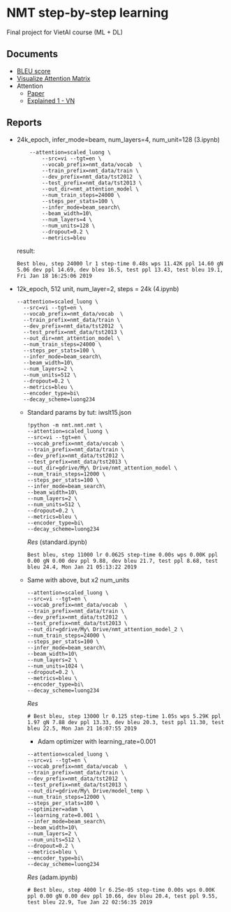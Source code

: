 # NMT step-by-step learning

Final project for VietAI course (ML + DL)

## Documents

- [BLEU score](https://machinelearningmastery.com/calculate-bleu-score-for-text-python/)
- [Visualize Attention Matrix](https://github.com/tensorflow/tensorflow/blob/r1.11/tensorflow/contrib/eager/python/examples/nmt_with_attention/nmt_with_attention.ipynb)
- Attention
  - [Paper](https://arxiv.org/abs/1409.0473)
  - [Explained 1 - VN](https://viblo.asia/p/machine-learning-attention-attention-attention-eW65GPJYKDO)

## Reports

- 24k_epoch, infer_mode=beam, num_layers=4, num_unit=128 (3.ipynb)

    ``` 
        --attention=scaled_luong \
            --src=vi --tgt=en \
            --vocab_prefix=nmt_data/vocab  \
            --train_prefix=nmt_data/train \
            --dev_prefix=nmt_data/tst2012  \
            --test_prefix=nmt_data/tst2013 \
            --out_dir=nmt_attention_model \
            --num_train_steps=24000 \
            --steps_per_stats=100 \
            --infer_mode=beam_search\
            --beam_width=10\
            --num_layers=4 \
            --num_units=128 \
            --dropout=0.2 \
            --metrics=bleu 
    ```

    result: 
    ```
    Best bleu, step 24000 lr 1 step-time 0.48s wps 11.42K ppl 14.60 gN 5.06 dev ppl 14.69, dev bleu 16.5, test ppl 13.43, test bleu 19.1, Fri Jan 18 16:25:06 2019
    ```


- 12k_epoch, 512 unit,  num_layer=2, steps = 24k (4.ipynb)
  ```
  --attention=scaled_luong \
    --src=vi --tgt=en \
    --vocab_prefix=nmt_data/vocab  \
    --train_prefix=nmt_data/train \
    --dev_prefix=nmt_data/tst2012  \
    --test_prefix=nmt_data/tst2013 \
    --out_dir=nmt_attention_model \
    --num_train_steps=24000 \
    --steps_per_stats=100 \
    --infer_mode=beam_search\
    --beam_width=10\
    --num_layers=2 \
    --num_units=512 \
    --dropout=0.2 \
    --metrics=bleu \
    --encoder_type=bi\
    --decay_scheme=luong234
  ```

  - Standard params by tut: iwslt15.json
    ```
    !python -m nmt.nmt.nmt \
    --attention=scaled_luong \
    --src=vi --tgt=en \
    --vocab_prefix=nmt_data/vocab \
    --train_prefix=nmt_data/train \
    --dev_prefix=nmt_data/tst2012 \
    --test_prefix=nmt_data/tst2013 \
    --out_dir=gdrive/My\ Drive/nmt_attention_model \
    --num_train_steps=12000 \
    --steps_per_stats=100 \
    --infer_mode=beam_search\
    --beam_width=10\
    --num_layers=2 \
    --num_units=512 \
    --dropout=0.2 \
    --metrics=bleu \
    --encoder_type=bi\
    --decay_scheme=luong234
    ```

    *Res* (standard.ipynb)

    ```
    Best bleu, step 11000 lr 0.0625 step-time 0.00s wps 0.00K ppl 0.00 gN 0.00 dev ppl 9.88, dev bleu 21.7, test ppl 8.68, test bleu 24.4, Mon Jan 21 05:13:22 2019
    ```

  - Same with above, but x2 num_units

    ```
    --attention=scaled_luong \
    --src=vi --tgt=en \
    --vocab_prefix=nmt_data/vocab  \
    --train_prefix=nmt_data/train \
    --dev_prefix=nmt_data/tst2012  \
    --test_prefix=nmt_data/tst2013 \
    --out_dir=gdrive/My\ Drive/nmt_attention_model_2 \
    --num_train_steps=24000 \
    --steps_per_stats=100 \
    --infer_mode=beam_search\
    --beam_width=10\
    --num_layers=2 \
    --num_units=1024 \
    --dropout=0.2 \
    --metrics=bleu \
    --encoder_type=bi\
    --decay_scheme=luong234
    ```

    *Res*
    ```
    # Best bleu, step 13000 lr 0.125 step-time 1.05s wps 5.29K ppl 1.97 gN 7.88 dev ppl 13.33, dev bleu 20.3, test ppl 11.30, test bleu 22.5, Mon Jan 21 16:07:55 2019
    ```

    - Adam optimizer with learning_rate=0.001
    
    ```
    --attention=scaled_luong \
    --src=vi --tgt=en \
    --vocab_prefix=nmt_data/vocab  \
    --train_prefix=nmt_data/train \
    --dev_prefix=nmt_data/tst2012  \
    --test_prefix=nmt_data/tst2013 \
    --out_dir=gdrive/My\ Drive/model_temp \
    --num_train_steps=12000 \
    --steps_per_stats=100 \
    --optimizer=adam \
    --learning_rate=0.001 \
    --infer_mode=beam_search\
    --beam_width=10\
    --num_layers=2 \
    --num_units=512 \
    --dropout=0.2 \
    --metrics=bleu \
    --encoder_type=bi\
    --decay_scheme=luong234
    ```

    *Res* (adam.ipynb)
    ```
    # Best bleu, step 4000 lr 6.25e-05 step-time 0.00s wps 0.00K ppl 0.00 gN 0.00 dev ppl 10.66, dev bleu 20.4, test ppl 9.55, test bleu 22.9, Tue Jan 22 02:56:35 2019
    ```